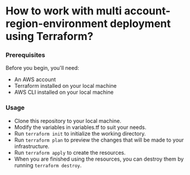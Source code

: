 # How to work with multi account-region-environment deployment using Terraform?


### Prerequisites

Before you begin, you'll need:

* An AWS account
* Terraform installed on your local machine
* AWS CLI installed on your local machine

### Usage

* Clone this repository to your local machine.
* Modify the variables in variables.tf to suit your needs.
* Run `terraform init` to initialize the working directory.
* Run `terraform plan` to preview the changes that will be made to your infrastructure.
* Run `terraform apply` to create the resources.
* When you are finished using the resources, you can destroy them by running `terraform destroy`.
